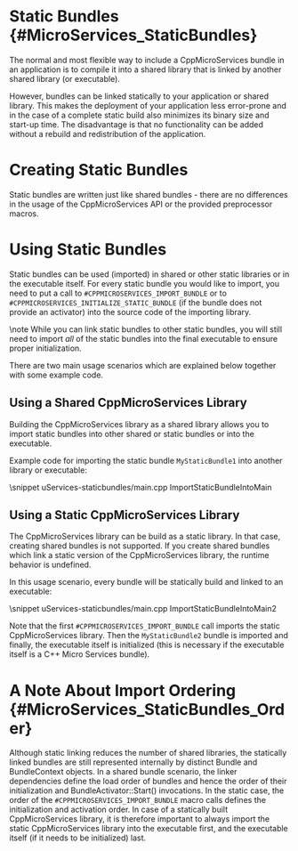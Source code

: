 Static Bundles    {#MicroServices_StaticBundles}
==============

The normal and most flexible way to include a CppMicroServices bundle in an application is to compile
it into a shared library that is linked by another shared library (or executable).

However, bundles can be linked statically to your application or shared library. This makes the deployment
of your application less error-prone and in the case of a complete static build also minimizes its binary
size and start-up time. The disadvantage is that no functionality can be added without a rebuild and
redistribution of the application.

# Creating Static Bundles

Static bundles are written just like shared bundles - there are no differences in the usage of the
CppMicroServices API or the provided preprocessor macros.

# Using Static Bundles

Static bundles can be used (imported) in shared or other static libraries or in the executable itself.
For every static bundle you would like to import, you need to put a call to `#CPPMICROSERVICES_IMPORT_BUNDLE` or
to `#CPPMICROSERVICES_INITIALIZE_STATIC_BUNDLE` (if the bundle does not provide an activator) into the
source code of the importing library.

\note While you can link static bundles to other static bundles, you will still need to
import *all* of the static bundles into the final executable to ensure proper initialization.

There are two main usage scenarios which are explained below together with some example code.

## Using a Shared CppMicroServices Library

Building the CppMicroServices library as a shared library allows you to import static bundles into other
shared or static bundles or into the executable.

Example code for importing the static bundle `MyStaticBundle1` into another library
or executable:

\snippet uServices-staticbundles/main.cpp ImportStaticBundleIntoMain

## Using a Static CppMicroServices Library

The CppMicroServices library can be build as a static library. In that case, creating shared
bundles is not supported. If you create shared bundles which link a static version of the
CppMicroServices library, the runtime behavior is undefined.

In this usage scenario, every bundle will be statically build and linked to an executable:

\snippet uServices-staticbundles/main.cpp ImportStaticBundleIntoMain2

Note that the first `#CPPMICROSERVICES_IMPORT_BUNDLE` call imports the static CppMicroServices library.
Then the `MyStaticBundle2` bundle is imported and finally, the
executable itself is initialized (this is necessary if the executable itself is
a C++ Micro Services bundle).

# A Note About Import Ordering    {#MicroServices_StaticBundles_Order}

Although static linking reduces the number of shared libraries, the statically
linked bundles are still represented internally by distinct Bundle and BundleContext
objects. In a shared bundle scenario, the linker dependencies define the load order
of bundles and hence the order of their initialization and BundleActivator::Start()
invocations. In the static case, the order of the `#CPPMICROSERVICES_IMPORT_BUNDLE` macro calls
defines the initialization and activation order. In case of a statically built
CppMicroServices library, it is therefore important to always import the static
CppMicroServices library into the executable first, and the executable itself
(if it needs to be initialized) last.
